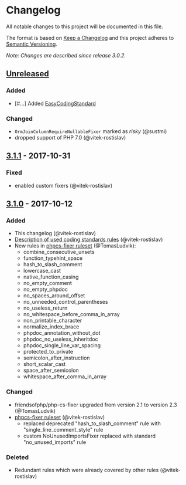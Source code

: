 # Changelog
All notable changes to this project will be documented in this file.

The format is based on [Keep a Changelog](http://keepachangelog.com/en/1.0.0/)
and this project adheres to [Semantic Versioning](http://semver.org/spec/v2.0.0.html).

*Note: Changes are described since release 3.0.2.*

## [Unreleased]

### Added
- [#...] Added [EasyCodingStandard](https://github.com/Symplify/EasyCodingStandard)

### Changed
- `OrmJoinColumnRequireNullableFixer` marked as *risky* (@sustmi)
- dropped support of PHP 7.0 (@vitek-rostislav)

## [3.1.1] - 2017-10-31
### Fixed
- enabled custom fixers (@vitek-rostislav)

## [3.1.0] - 2017-10-12
### Added
- This changelog (@vitek-rostislav)
- [Description of used coding standards rules](docs/description-of-used-coding-standards-rules.md) (@vitek-rostislav)
- New rules in [phpcs-fixer ruleset](build/phpcs-fixer.php_cs) (@TomasLudvik):
    - combine_consecutive_unsets
    - function_typehint_space
    - hash_to_slash_comment
    - lowercase_cast
    - native_function_casing
    - no_empty_comment
    - no_empty_phpdoc
    - no_spaces_around_offset
    - no_unneeded_control_parentheses
    - no_useless_return
    - no_whitespace_before_comma_in_array
    - non_printable_character
    - normalize_index_brace
    - phpdoc_annotation_without_dot
    - phpdoc_no_useless_inheritdoc
    - phpdoc_single_line_var_spacing
    - protected_to_private
    - semicolon_after_instruction
    - short_scalar_cast
    - space_after_semicolon
    - whitespace_after_comma_in_array

### Changed
- friendsofphp/php-cs-fixer upgraded from version 2.1 to version 2.3 (@TomasLudvik)
- [phpcs-fixer ruleset](build/phpcs-fixer.php_cs) (@vitek-rostislav)
    - replaced deprecated "hash_to_slash_comment" rule with "single_line_comment_style" rule
    - custom NoUnusedImportsFixer replaced with standard "no_unused_imports" rule

### Deleted
- Redundant rules which were already covered by other rules (@vitek-rostislav)

[Unreleased]: https://github.com/shopsys/coding-standards/compare/v3.1.1...HEAD
[3.1.1]: https://github.com/shopsys/coding-standards/compare/v3.1.0...v3.1.1
[3.1.0]: https://github.com/shopsys/coding-standards/compare/v3.0.2...v3.1.0
